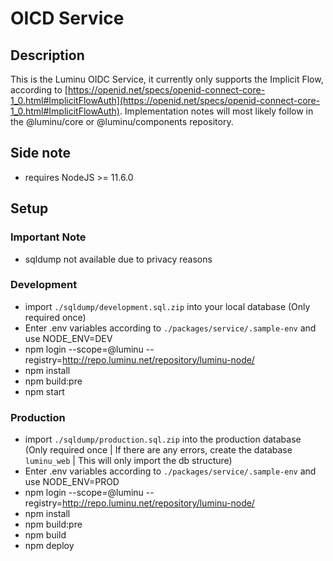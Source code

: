 # OICD Service

## Description

This is the Luminu OIDC Service, it currently only supports the Implicit Flow, according to [https://openid.net/specs/openid-connect-core-1_0.html#ImplicitFlowAuth](https://openid.net/specs/openid-connect-core-1_0.html#ImplicitFlowAuth).
Implementation notes will most likely follow in the @luminu/core or @luminu/components repository.

## Side note

- requires NodeJS >= 11.6.0

## Setup

### Important Note

- sqldump not available due to privacy reasons

### Development

- import `./sqldump/development.sql.zip` into your local database (Only required once)
- Enter .env variables according to `./packages/service/.sample-env` and use NODE_ENV=DEV
- npm login --scope=@luminu --registry=http://repo.luminu.net/repository/luminu-node/
- npm install
- npm build:pre
- npm start

### Production

- import `./sqldump/production.sql.zip` into the production database (Only required once | If there are any errors, create the database `luminu_web` | This will only import the db structure)
- Enter .env variables according to `./packages/service/.sample-env` and use NODE_ENV=PROD
- npm login --scope=@luminu --registry=http://repo.luminu.net/repository/luminu-node/
- npm install
- npm build:pre
- npm build
- npm deploy
